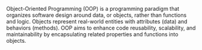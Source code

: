 Object-Oriented Programming (OOP) is a programming paradigm that organizes software design around data, or objects, rather than functions and logic. Objects represent real-world entities with attributes (data) and behaviors (methods). OOP aims to enhance code reusability, scalability, and maintainability by encapsulating related properties and functions into objects.

